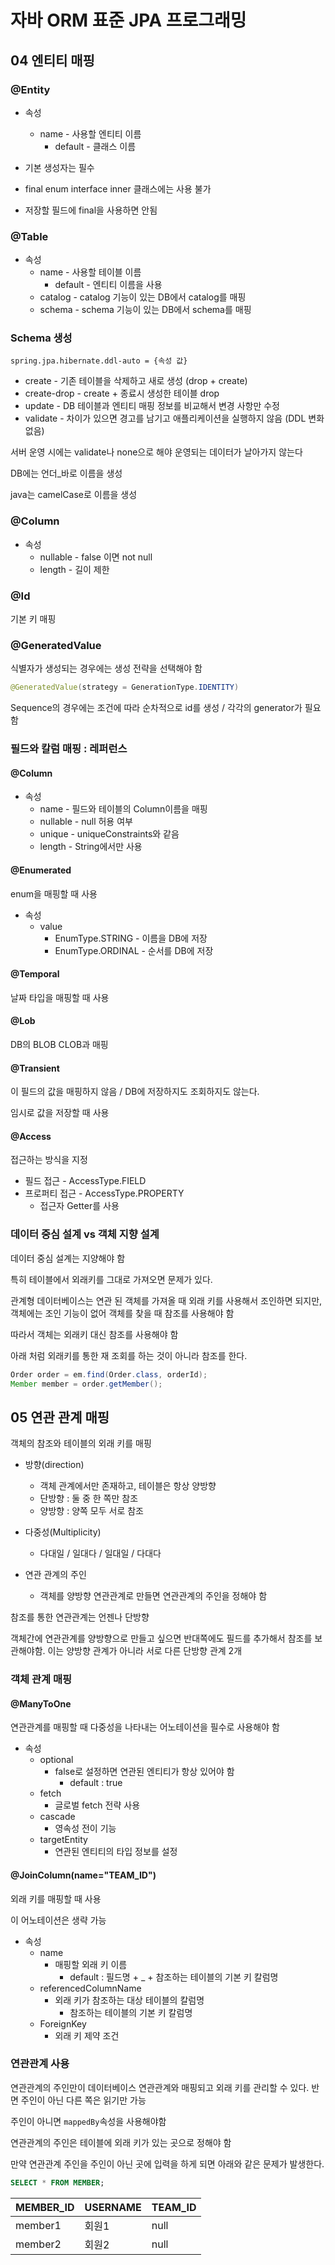 # 자바 ORM 표준 JPA 프로그래밍



## 04 엔티티 매핑

### @Entity

- 속성
  - name - 사용할 엔티티 이름
    - default - 클래스 이름

- 기본 생성자는 필수
- final  enum interface inner 클래스에는 사용 불가
- 저장할 필드에 final을 사용하면 안됨

### @Table

- 속성
  - name - 사용할 테이블 이름
    - default - 엔티티 이름을 사용
  - catalog - catalog 기능이 있는 DB에서 catalog를 매핑
  - schema - schema 기능이 있는 DB에서 schema를 매핑

### Schema 생성

```properties
spring.jpa.hibernate.ddl-auto = {속성 값}
```

- create - 기존 테이블을 삭제하고 새로 생성 (drop + create)
- create-drop - create + 종료시 생성한 테이블 drop
- update - DB 테이블과 엔티티 매핑 정보를 비교해서 변경 사항만 수정
- validate - 차이가 있으면 경고를 남기고 애플리케이션을 실행하지 않음 (DDL 변화 없음)

서버 운영 시에는 validate나 none으로 해야 운영되는 데이터가 날아가지 않는다

DB에는 언더_바로 이름을 생성

java는 camelCase로 이름을 생성

### @Column

- 속성
  - nullable - false 이면 not null
  - length - 길이 제한

### @Id

기본 키 매핑

### @GeneratedValue

식별자가 생성되는 경우에는 생성 전략을 선택해야 함

```java
@GeneratedValue(strategy = GenerationType.IDENTITY)
```

Sequence의 경우에는 조건에 따라 순차적으로 id를 생성 / 각각의 generator가 필요함

### 필드와 칼럼 매핑 : 레퍼런스

#### @Column

- 속성
  - name - 필드와 테이블의 Column이름을 매핑
  - nullable - null 허용 여부
  - unique - uniqueConstraints와 같음
  - length - String에서만 사용

#### @Enumerated

enum을 매핑할 때 사용

- 속성
  - value
    - EnumType.STRING - 이름을 DB에 저장
    - EnumType.ORDINAL - 순서를 DB에 저장

#### @Temporal

날짜 타입을 매핑할 때 사용

#### @Lob

DB의 BLOB CLOB과 매핑

#### @Transient

이 필드의 값을 매핑하지 않음 / DB에 저장하지도 조회하지도 않는다.

임시로 값을 저장할 때 사용

#### @Access

접근하는 방식을 지정

- 필드 접근 - AccessType.FIELD
- 프로퍼티 접근 - AccessType.PROPERTY
  - 접근자 Getter를 사용

### 데이터 중심 설계 vs 객체 지향 설계

데이터 중심 설계는 지양해야 함

특히 테이블에서 외래키를 그대로 가져오면 문제가 있다.

관계형 데이터베이스는 연관 된 객체를 가져올 때  외래 키를 사용해서 조인하면 되지만, 객체에는 조인 기능이 없어 객체를 찾을 때 참조를 사용해야 함

따라서 객체는 외래키 대신 참조를 사용해야 함

아래 처럼 외래키를 통한 재 조회를 하는 것이 아니라 참조를 한다.

```java
Order order = em.find(Order.class, orderId);
Member member = order.getMember();
```

## 05 연관 관계 매핑

객체의 참조와 테이블의 외래 키를 매핑

- 방향(direction)
  - 객체 관계에서만 존재하고, 테이블은 항상 양방향
  - 단방향 : 둘 중 한 쪽만 참조
  - 양방향 : 양쪽 모두 서로 참조

- 다중성(Multiplicity)
  - 다대일 / 일대다 / 일대일 / 다대다
- 연관 관계의 주인
  - 객체를 양방향 연관관계로 만들면 연관관계의 주인을 정해야 함

참조를 통한 연관관계는 언젠나 단방향

객체간에 연관관계를 양방향으로 만들고 싶으면 반대쪽에도 필드를 추가해서 참조를 보관해야함. 이는 양방향 관계가 아니라 서로 다른 단방향 관계 2개

### 객체 관계 매핑

#### @ManyToOne

연관관계를 매핑할 때 다중성을 나타내는 어노테이션을 필수로 사용해야 함

- 속성
  - optional
    - false로 설정하면 연관된 엔티티가 항상 있어야 함
      - default : true
  - fetch
    - 글로벌 fetch 전략 사용
  - cascade
    - 영속성 전이 기능
  - targetEntity
    - 연관된 엔티티의 타입 정보를 설정

#### @JoinColumn(name="TEAM_ID")

외래 키를 매핑할 때 사용

이 어노테이션은 생략 가능

- 속성
  - name
    - 매핑할 외래 키 이름
      - default : 필드명 + _ + 참조하는 테이블의 기본 키 칼럼명
  - referencedColumnName
    - 외래 키가 참조하는 대상 테이블의 칼럼명
      - 참조하는 테이블의 기본 키 칼럼명
  - ForeignKey
    - 외래 키 제약 조건

### 연관관계 사용

연관관계의 주인만이 데이터베이스 연관관계와 매핑되고 외래 키를 관리할 수 있다. 반면 주인이 아닌 다른 쪽은 읽기만 가능

주인이 아니면 `mappedBy`속성을 사용해야함

연관관계의 주인은 테이블에 외래 키가 있는 곳으로 정해야 함

만약 연관관계 주인을 주인이 아닌 곳에 입력을 하게 되면 아래와 같은 문제가 발생한다.

```sql
SELECT * FROM MEMBER;
```

| MEMBER_ID | USERNAME | TEAM_ID |
| --------- | -------- | ------- |
| member1   | 회원1    | null    |
| member2   | 회원2    | null    |

